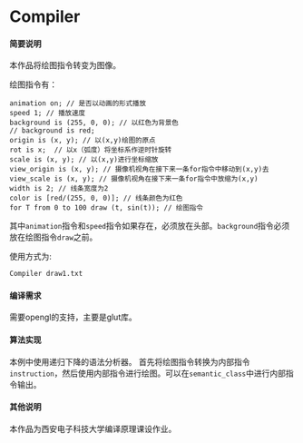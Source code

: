 # Compiler

#### 简要说明
本作品将绘图指令转变为图像。

绘图指令有：
```
animation on; // 是否以动画的形式播放
speed 1; // 播放速度
background is (255, 0, 0); // 以红色为背景色
// background is red;
origin is (x, y); // 以(x,y)绘图的原点
rot is x;  // 以x（弧度）将坐标系作逆时针旋转
scale is (x, y); // 以(x,y)进行坐标缩放
view_origin is (x, y); // 摄像机视角在接下来一条for指令中移动到(x,y)去
view_scale is (x, y); // 摄像机视角在接下来一条for指令中放缩为(x,y)
width is 2; // 线条宽度为2
color is [red/(255, 0, 0)]; // 线条颜色为红色
for T from 0 to 100 draw (t, sin(t)); // 绘图指令
```

其中`animation`指令和`speed`指令如果存在，必须放在头部。`background`指令必须放在绘图指令`draw`之前。

使用方式为:
``` bash
Compiler draw1.txt
```
#### 编译需求
需要opengl的支持，主要是glut库。

#### 算法实现
本例中使用递归下降的语法分析器。
首先将绘图指令转换为内部指令`instruction`，然后使用内部指令进行绘图。可以在`semantic_class`中进行内部指令输出。

#### 其他说明
本作品为西安电子科技大学编译原理课设作业。